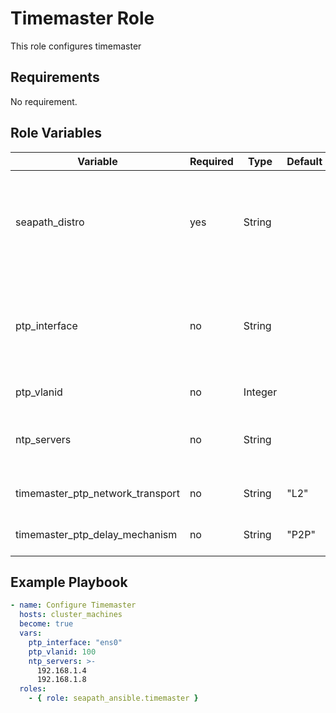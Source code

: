 # Timemaster Role

This role configures timemaster

## Requirements

No requirement.

## Role Variables

| Variable                         | Required | Type    | Default | Comments                                                                                                                               |
|----------------------------------|----------|---------|---------|----------------------------------------------------------------------------------------------------------------------------------------|
| seapath_distro                   | yes      | String  |         | SEAPATH variant. CentOS, Debian or Yocto. The variable can be set automatically using the detect_seapath_distro role                   |
| ptp_interface                    | no       | String  |         | Network interface to use for PTP. The interface must support PTP hardware reception. If not set the PTP configuration will be skipped. |
| ptp_vlanid                       | no       | Integer |         | Optional VLAN ID to use with PTP                                                                                                       |
| ntp_servers                      | no       | String  |         | List of NTP/SNTP servers separated by a new line. If not set NTP configuration will be skipped                                         |
| timemaster_ptp_network_transport | no       | String  | "L2"    | PTP transport configuration. "L2" or "UDP"                                                                                             |
| timemaster_ptp_delay_mechanism   | no       | String  | "P2P"   | PTP delay mechanism. "P2P" or "E2E"                                                                                                    |


## Example Playbook

```yaml
- name: Configure Timemaster
  hosts: cluster_machines
  become: true
  vars:
    ptp_interface: "ens0"
    ptp_vlanid: 100
    ntp_servers: >-
      192.168.1.4
      192.168.1.8
  roles:
    - { role: seapath_ansible.timemaster }
```
